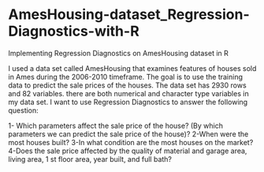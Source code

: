 # AmesHousing-dataset_Regression-Diagnostics-with-R
Implementing Regression Diagnostics on AmesHousing  dataset in R

I used a data set called AmesHousing that examines features of houses sold in Ames during the 
2006-2010 timeframe. The goal is to use the training data to predict the sale prices of the 
houses. The data set has 2930 rows and 82 variables. there are both numerical and character 
type variables in my data set. 
I want to use Regression Diagnostics to answer the following question:

1- Which parameters affect the sale price of the house? (By which parameters we can predict the 
sale price of the house)?
2-When were the most houses built? 
3-In what condition are the most houses on the market?
4-Does the sale price affected by the quality of material and garage area, living area, 1 st floor area, 
year built, and full bath? 


